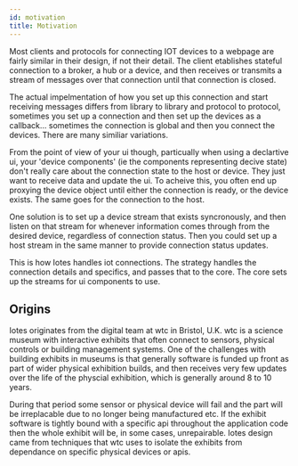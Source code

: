 ```yaml
---
id: motivation
title: Motivation
---
```



Most clients and protocols for connecting IOT devices to a webpage are fairly similar in their design, if not their detail. The client etablishes stateful connection to a broker, a hub or a device, and then receives or transmits a stream of messages over that connection until that connection is closed.

The actual impelmentation of how you set up this connection and start receiving messages differs from library to library and protocol to protocol, sometimes you set up a connection and then set up the devices as a callback... sometimes the connection is global and then you connect the devices. There are many similiar variations.

From the point of view of your ui though, particually when using a declartive ui, your 'device components' (ie the components representing decive state) don't really care about the connection state to the host or device. They just want to receive data and update the ui. To acheive this, you often end up proxying the device object until either the connection is ready, or the device exists. The same goes for the connection to the host.

One solution is to set up a device stream that exists syncronously, and then listen on that stream for whenever information comes through from the desired device, regardless of connection status. Then you could set up a host stream in the same manner to provide connection status updates.

This is how Iotes handles iot connections. The strategy handles the connection details and specifics, and passes that to the core. The core sets up the streams for ui components to use. 

## Origins

Iotes originates from the digital team at wtc in Bristol, U.K. wtc is a science museum with interactive exhibits that often connect to sensors, physical controls or building management systems. One of the challenges with building exhibits in museums is that generally software is funded up front as part of wider physical exhibition builds, and then receives very few updates over the life of the physcial exhibition, which is generally around 8 to 10 years. 

During that period some sensor or physical device will fail and the part will be irreplacable due to no longer being manufactured etc. If the exhibit software is tightly bound with a specific api throughout the application code then the whole exhibit will be, in some cases, unrepairable. Iotes design came from techniques that wtc uses to isolate the exhibits from dependance on specific physical devices or apis.








